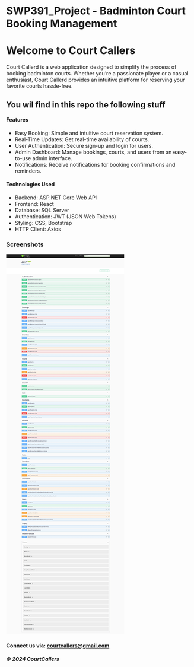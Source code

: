 # SWP391_Project - Badminton Court Booking Management
# Welcome to Court Callers

Court Callerd is a web application designed to simplify the process of booking badminton courts. Whether you’re a passionate player or a casual enthusiast, Court Callerd provides an intuitive platform for reserving your favorite courts hassle-free.

## You wil find in this repo the following stuff

#### Features
* Easy Booking: Simple and intuitive court reservation system.
* Real-Time Updates: Get real-time availability of courts.
* User Authentication: Secure sign-up and login for users.
* Admin Dashboard: Manage bookings, courts, and users from an easy-to-use admin interface.
* Notifications: Receive notifications for booking confirmations and reminders.

#### Technologies Used
* Backend: ASP.NET Core Web API
* Frontend: React
* Database: SQL Server
* Authentication: JWT (JSON Web Tokens)
* Styling: CSS, Bootstrap
* HTTP Client: Axios

### Screenshots
![APIPage](https://github.com/halinhtvn3a/SWP391_Project/blob/main/screenshots/APIPage.jpeg)

#### Connect us via: courtcallers@gmail.com

##### &#169; 2024 CourtCallers
